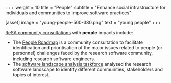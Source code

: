 +++
weight = 10
title = "People"
subtitle = "Enhance social infrastructure for individuals and communities to improve software practices"

[asset]
  image = "young-people-500-380.png"
  text = "young people"
+++

[ReSA community consultations](https://www.researchsoft.org/taskforces/) with **people** impacts include:

 * The [People Roadmap](https://drive.google.com/file/d/1gpIhXpLNqTUaZUKIGYxuRRNQXlDoojUw/view) is a community consultation to facilitate identification and prioritisation of the major issues related to people (or personnel) challenges faced by the research software community, including research software engineers.
 * The [software landscape analysis taskforce](http://doi.org/10.5281/zenodo.3699950) analysed the research software landscape to identify different communities, stakeholders and topics of interest.
